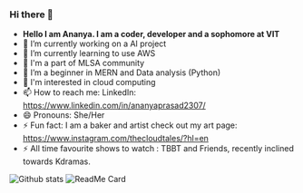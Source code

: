### Hi there 👋

<!--
**ananyap18/ananyap18** is a ✨ _special_ ✨ repository because its `README.md` (this file) appears on your GitHub profile. -->

- **Hello I am Ananya. I am a coder, developer and a sophomore at VIT**
- 🔭 I’m currently working on a AI project
- 🌱 I’m currently learning to use AWS
- 👯 I'm a part of MLSA community
- 🤔 I’m a beginner in MERN and Data analysis (Python)
- 💬 I'm interested in cloud computing
- 📫 How to reach me: LinkedIn: https://www.linkedin.com/in/ananyaprasad2307/
- 😄 Pronouns: She/Her
- ⚡ Fun fact: I am a baker and artist check out my art page: https://www.instagram.com/thecloudtales/?hl=en
- ⚡ All time favourite shows to watch : TBBT and Friends, recently inclined towards Kdramas.

![Github stats](https://github-readme-stats.vercel.app/api?username=ananyap18)
![ReadMe Card](https://github-readme-stats.vercel.app/api/pin/?username=ananyap18&repo=ananyap18)
